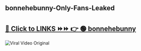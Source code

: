 
 ## bonnehebunny-Only-Fans-Leaked

# <h2><a href="https://clipsfans.com/bonnehebunny&ref=git">🔗 Click to LINKS ⏩⏩ 👉 🟢 bonnehebunny </a></h2>

<a href="https://clipsfans.com/bonnehebunny&ref=git" rel="nofollow" data-target="animated-image.originalLink"><img src="https://i.ibb.co.com/xMMVF88/686577567.gif" alt="Viral Video Original" style="max-width: 100%; display: inline-block;" data-target="animated-image.originalImage"></a>
